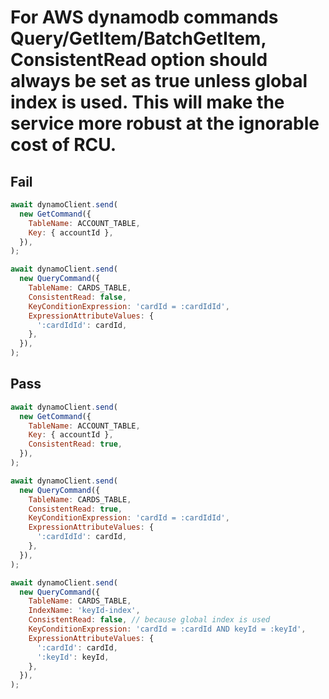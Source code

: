 # For AWS dynamodb commands Query/GetItem/BatchGetItem, ConsistentRead option should always be set as true unless global index is used. This will make the service more robust at the ignorable cost of RCU.

## Fail

```js
await dynamoClient.send(
  new GetCommand({
    TableName: ACCOUNT_TABLE,
    Key: { accountId },
  }),
);

await dynamoClient.send(
  new QueryCommand({
    TableName: CARDS_TABLE,
    ConsistentRead: false,
    KeyConditionExpression: 'cardId = :cardIdId',
    ExpressionAttributeValues: {
      ':cardIdId': cardId,
    },
  }),
);
```

## Pass

```js
await dynamoClient.send(
  new GetCommand({
    TableName: ACCOUNT_TABLE,
    Key: { accountId },
    ConsistentRead: true,
  }),
);

await dynamoClient.send(
  new QueryCommand({
    TableName: CARDS_TABLE,
    ConsistentRead: true,
    KeyConditionExpression: 'cardId = :cardIdId',
    ExpressionAttributeValues: {
      ':cardIdId': cardId,
    },
  }),
);

await dynamoClient.send(
  new QueryCommand({
    TableName: CARDS_TABLE,
    IndexName: 'keyId-index',
    ConsistentRead: false, // because global index is used
    KeyConditionExpression: 'cardId = :cardId AND keyId = :keyId',
    ExpressionAttributeValues: {
      ':cardId': cardId,
      ':keyId': keyId,
    },
  }),
);
```
